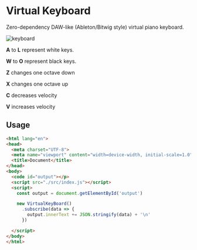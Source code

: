 # Virtual Keyboard
Zero-dependency DAW-like (Ableton/Bitwig style) virtual piano keyboard.

![keyboard]("./assets/keyboard.png")

**A** to **L** represent white keys.

**W** to **O** represent black keys.

**Z** changes one octave down

**X** changes one octave up

**C** decreases velocity

**V** increases velocity



## Usage

```html
<html lang="en">
<head>
  <meta charset="UTF-8">
  <meta name="viewport" content="width=device-width, initial-scale=1.0">
  <title>Document</title>
</head>
<body>
  <code id="output"></p>
  <script src="./src/index.js"></script>
  <script>
    const output = document.getElementById('output')

    new VirtualKeyBoard()
      .subscribe(data => {
        output.innerText += JSON.stringify(data) + '\n'
      })

  </script>
</body>
</html>
```
